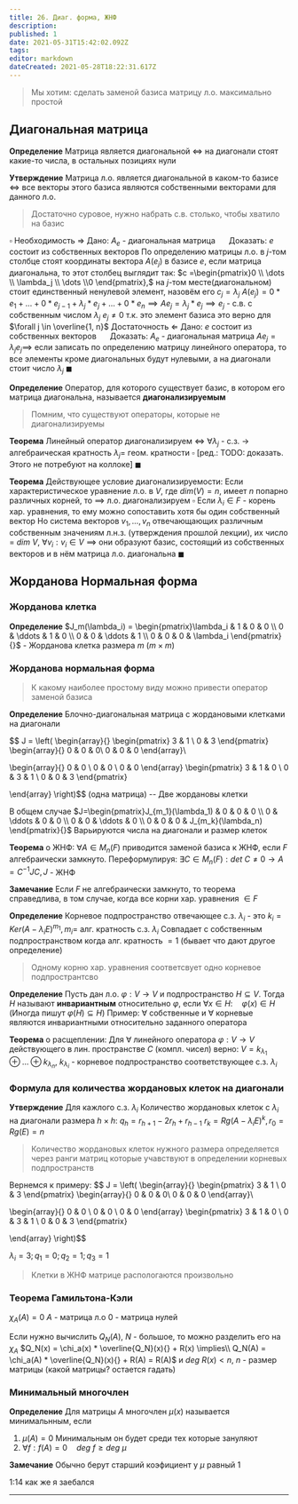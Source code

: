 ```yaml
---
title: 26. Диаг. форма, ЖНФ
description: 
published: 1
date: 2021-05-31T15:42:02.092Z
tags: 
editor: markdown
dateCreated: 2021-05-28T18:22:31.617Z
---
```


> Мы хотим: сделать заменой базиса матрицу л.о. максимально простой

## Диагональная матрица

**Определение** Матрица является диагональной $\iff$ на диагонали стоят какие-то числа, в остальных позициях нули

**Утверждение** Матрица л.о. является диагональной в каком-то базисе $\iff$ все векторы этого базиса являются собственными векторами для данного л.о.

> Достаточно суровое, нужно набрать с.в. столько, чтобы хватило на базис

$\square$
Необходимость $\Rightarrow$
Дано: $A_e$ - диагональная матрица $\quad$ Доказать: $e$ состоит из собственных векторов
По определению матрицы л.о. в $j$-том столбце стоят координаты вектора $A(e_j)$ в базисе $e$, если матрица диагональна, то этот столбец выглядит так: $c =\begin{pmatrix}0 \\ \dots \\ \lambda_j \\ \dots \\0 \end{pmatrix},$ на $j$-том месте(диагональном) стоит единственный ненулевой элемент, назовём его $c_j = \lambda_j$
$A(e_j) = 0*e_1 + \dots + 0*e_{j-1} + \lambda_j * e_j + \dots + 0*e_n \implies Ae_j = \lambda_j*e_j \implies e_j$ - с.в. с собственным числом $\lambda_j$
$e_j \ne 0$ т.к. это элемент базиса
это верно для $\forall j \in \overline{1, n}$
Достаточность $\Leftarrow$
Дано: $e$ состоит из собственных векторов $\quad$ Доказать: $A_e$ - диагональная матрица
$A e_j = \lambda_j e_j \implies$ если записать по определению матрицу линейного оператора, то все элементы кроме диагональных будут нулевыми, а на диагонали стоит число $\lambda_j \ \blacksquare$

**Определение** Оператор, для которого существует базис, в котором его матрица диагональна, называется **диагонализируемым**

> Помним, что существуют операторы, которые не диагонализируемы

**Теорема** Линейный оператор диагонализируем $\iff$ $\forall \lambda_j$ - с.з. $\rightarrow$ алгебраическая кратность $\lambda_j =$ геом. кратности 
$\square$ [ред.: TODO: доказать. Этого не потребуют на коллоке] $\blacksquare$

**Теорема** Действующее условие диагонализируемости: Если характеристическое уравнение л.о. в $V$, где $dim(V) = n$, имеет $n$ попарно различных корней, то $\implies$ л.о. диагонализируем
$\square$ Если $\lambda_i \in F$ - корень хар. уравнения, то ему можно сопоставить хотя бы один собственный вектор
Но система векторов $v_1, \dots, v_n$ отвечающающих различным собственным значениям л.н.з. (утверждения прошлой лекции), их число = $dim\ V$, $\forall v_i: v_i \in V$ $\implies$ они образуют базис, состоящий из собственных векторов и в нём матрица л.о. диагональна $\blacksquare$

## Жорданова Нормальная форма

### Жорданова клетка

**Определение** $J_m(\lambda_i) =
\begin{pmatrix}\lambda_i & 1 & 0 & 0 \\
0 & \ddots & 1 & 0 \\
0 & 0 & \ddots & 1 \\
0 & 0 & 0 & \lambda_i
\end{pmatrix}{}$ - Жорданова клетка размера $m$ ($m\times m$)

### Жорданова нормальная форма

> К какому наиболее простому виду можно привести оператор заменой базиса

**Определение** Блочно-диагональная матрица с жордановыми клетками на диагонали

$$
J = 
\left(
\begin{array}{}
\begin{pmatrix}
3 & 1 \\
0 & 3
\end{pmatrix}
 \begin{array}{}
0 & 0 & 0\\
0 & 0 & 0
\end{array}\\

\begin{array}{}
0 & 0 \\
0 & 0 \\
0 & 0
\end{array} 
\begin{pmatrix}
3 & 1 & 0 \\
0 & 3 & 1 \\
0 & 0 & 3
\end{pmatrix}

\end{array}
\right)$$
(одна матрица)
-- Две жордановы клетки

В общем случае $J=\begin{pmatrix}J_{m_1}(\lambda_1) & 0 & 0 & 0 \\
0 & \ddots & 0 & 0 \\
0 & 0 & \ddots & 0 \\
0 & 0 & 0 & J_{m_k}(\lambda_n)
\end{pmatrix}{}$
Варьируются числа на диагонали и размер клеток

**Теорема** о ЖНФ: $\forall A \in M_n(F)$ приводится заменой базиса к ЖНФ, если $F$ алгебраически замкнуто. Переформулируя: $\exists C \in M_n(F): det\ C \ne 0 \rightarrow A = C^{-1}JC, J$ - ЖНФ

**Замечание** Если $F$ не алгебраически замкнуто, то теорема справедлива, в том случае, когда все корни хар. уравнения $\in F$

**Определение** Корневое подпространство отвечающее с.з. $\lambda_i$ -  это $k_i = Ker(A - \lambda_iE)^{m_1}{}, m_i =$ алг. кратность с.з. $\lambda_i$
Совпадает с собственным подпространством когда алг. кратность $= 1$
(бывает что дают другое определение)
> Одному корню хар. уравнения соответсвует одно корневое подпространтсво

**Определение** Пусть дан л.о. $\varphi: V \to V$ и подпространство $H \subseteq V$. Тогда $H$ называют **инвариантным** относительно $\varphi$, если $\forall x \in H: \quad \varphi(x) \in H$
(Иногда пишут $\varphi(H) \subseteq H$)
Пример: $\forall$ собственные и $\forall$ корневые являются инвариантными относительно заданного оператора

**Теорема** о расщеплении: Для $\forall$ линейного оператора $\varphi: V \to V$ действующего в лин. пространстве $C$ (компл. чисел) верно:
$V = k_{\lambda_1} \oplus \dots \oplus k_{\lambda_n}{}$, $k_{\lambda_i}$ - корневое подпространство соответствующее с.з. $\lambda_i$

### Формула для количества жордановых клеток на диагонали

**Утверждение** Для кажлого с.з. $\lambda_i$
Количество жордановых клеток с $\lambda_i$ на диагонали размера $h\times h$: $q_h = r_{h+1} - 2 r_h + r_{h-1}{}$
$r_k = Rg(A - \lambda_iE)^k, r_0 = Rg(E) = n$

> Количество жордановых клеток нужного размера определяется через ранги матриц которые учавствуют в определении корневых подпространств

Вернемся к примеру:
$$
J = 
\left(
\begin{array}{}
\begin{pmatrix}
3 & 1 \\
0 & 3
\end{pmatrix}
 \begin{array}{}
0 & 0 & 0\\
0 & 0 & 0
\end{array}\\

\begin{array}{}
0 & 0 \\
0 & 0 \\
0 & 0
\end{array} 
\begin{pmatrix}
3 & 1 & 0 \\
0 & 3 & 1 \\
0 & 0 & 3
\end{pmatrix}

\end{array}
\right)$$

$\lambda_i = 3; q_1 = 0; q_2 = 1; q_3 = 1$

> Клетки в ЖНФ матрице распологаются произвольно

### Теорема Гамильтона-Кэли

$\chi_A(A) = 0$ $A$ - матрица л.о $0$ - матрица нулей

Если нужно вычислить $Q_N(A)$, $N$ - большое, то можно разделить его на $\chi_A$
$Q_N(x) = \chi_a(x) * \overline{Q_N}(x){} + R(x) \implies\\
Q_N(A) = \chi_a(A) * \overline{Q_N}(x){} + R(A) = R(A)$ и $deg\ R(x) < n$,  $n$ - размер матрицы (какой матрицы? остается гадать)


### Минимальный многочлен
**Определение** Для матрицы $A$ многочлен $\mu(x)$ называется минимальнным, если 
1) $\mu(A) = 0$ Минимальным он будет среди тех которые зануляют
2) $\forall f: f(A) = 0 \quad deg\ f \geq deg\ \mu$

**Замечание** Обычно берут старший коэфициент у $\mu$ равный $1$

1:14
как же я заебался


---
